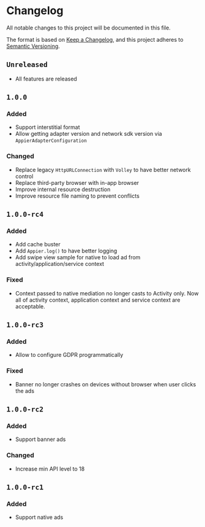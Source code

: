 # Changelog

All notable changes to this project will be documented in this file.

The format is based on [Keep a Changelog](https://keepachangelog.com/en/1.0.0/),
and this project adheres to [Semantic Versioning](https://semver.org/spec/v2.0.0.html).

## `Unreleased`

- All features are released

## `1.0.0`

### Added

- Support interstitial format
- Allow getting adapter version and network sdk version via `AppierAdapterConfiguration`

### Changed

- Replace legacy `HttpURLConnection` with `Volley` to have better network control
- Replace third-party browser with in-app browser
- Improve internal resource destruction
- Improve resource file naming to prevent conflicts

## `1.0.0-rc4`

### Added

- Add cache buster
- Add `Appier.log()` to have better logging
- Add swipe view sample for native to load ad from activity/application/service context

### Fixed

- Context passed to native mediation no longer casts to Activity only. Now all of activity context, application context and service context are acceptable.

## `1.0.0-rc3`

### Added

- Allow to configure GDPR programmatically

### Fixed

- Banner no longer crashes on devices without browser when user clicks the ads

## `1.0.0-rc2`

### Added

- Support banner ads

### Changed

- Increase min API level to 18

## `1.0.0-rc1`

### Added

- Support native ads
